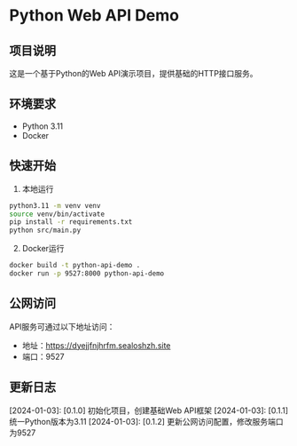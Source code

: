 # Python Web API Demo

## 项目说明
这是一个基于Python的Web API演示项目，提供基础的HTTP接口服务。

## 环境要求
- Python 3.11
- Docker

## 快速开始
1. 本地运行
```bash
python3.11 -m venv venv
source venv/bin/activate
pip install -r requirements.txt
python src/main.py
```

2. Docker运行
```bash
docker build -t python-api-demo .
docker run -p 9527:8000 python-api-demo
```

## 公网访问
API服务可通过以下地址访问：
- 地址：https://dyejjfnjhrfm.sealoshzh.site
- 端口：9527

## 更新日志
[2024-01-03]: [0.1.0] 初始化项目，创建基础Web API框架
[2024-01-03]: [0.1.1] 统一Python版本为3.11
[2024-01-03]: [0.1.2] 更新公网访问配置，修改服务端口为9527
